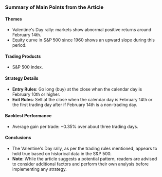 ### Summary of Main Points from the Article

#### Themes
- Valentine's Day rally: markets show abnormal positive returns around February 14th.
- Equity curve in S&P 500 since 1960 shows an upward slope during this period.

#### Trading Products
- S&P 500 index.

#### Strategy Details
- **Entry Rules**: Go long (buy) at the close when the calendar day is February 10th or higher.
- **Exit Rules**: Sell at the close when the calendar day is February 14th or the first trading day after if February 14th is a non-trading day.

#### Backtest Performance
- Average gain per trade: +0.35% over about three trading days.

#### Conclusions
- The Valentine's Day rally, as per the trading rules mentioned, appears to hold true based on historical data in the S&P 500.
- **Note**: While the article suggests a potential pattern, readers are advised to consider additional factors and perform their own analysis before implementing any strategy.

